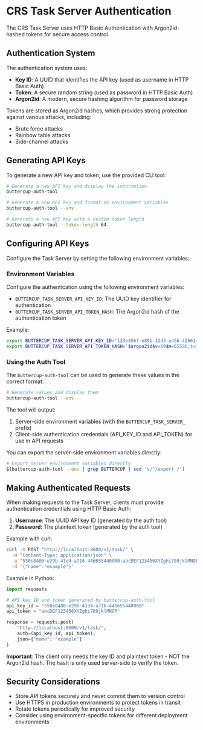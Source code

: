 # CRS Task Server Authentication

The CRS Task Server uses HTTP Basic Authentication with Argon2id-hashed tokens for secure access control.

## Authentication System

The authentication system uses:

- **Key ID**: A UUID that identifies the API key (used as username in HTTP Basic Auth)
- **Token**: A secure random string (used as password in HTTP Basic Auth)
- **Argon2id**: A modern, secure hashing algorithm for password storage

Tokens are stored as Argon2id hashes, which provides strong protection against various attacks, including:
- Brute force attacks
- Rainbow table attacks
- Side-channel attacks 

## Generating API Keys

To generate a new API key and token, use the provided CLI tool:

```bash
# Generate a new API key and display the information
buttercup-auth-tool

# Generate a new API key and format as environment variables
buttercup-auth-tool --env

# Generate a new API key with a custom token length
buttercup-auth-tool --token-length 64
```

## Configuring API Keys

Configure the Task Server by setting the following environment variables:

### Environment Variables

Configure the authentication using the following environment variables:

- `BUTTERCUP_TASK_SERVER_API_KEY_ID`: The UUID key identifier for authentication
- `BUTTERCUP_TASK_SERVER_API_TOKEN_HASH`: The Argon2id hash of the authentication token

Example:
```bash
export BUTTERCUP_TASK_SERVER_API_KEY_ID="123e4567-e89b-12d3-a456-426614174000"
export BUTTERCUP_TASK_SERVER_API_TOKEN_HASH="$argon2id$v=19$m=65536,t=3,p=4$..."
```

### Using the Auth Tool

The `buttercup-auth-tool` can be used to generate these values in the correct format:

```bash
# Generate values and display them
buttercup-auth-tool --env
```

The tool will output:
1. Server-side environment variables (with the `BUTTERCUP_TASK_SERVER_` prefix)
2. Client-side authentication credentials (API_KEY_ID and API_TOKEN) for use in API requests

You can export the server-side environment variables directly:
```bash
# Export server environment variables directly
$(buttercup-auth-tool --env | grep BUTTERCUP | sed 's/^/export /')
```

## Making Authenticated Requests

When making requests to the Task Server, clients must provide authentication credentials using HTTP Basic Auth:

1. **Username**: The UUID API key ID (generated by the auth tool)
2. **Password**: The plaintext token (generated by the auth tool)

Example with curl:
```bash
curl -X POST "http://localhost:8000/v1/task/" \
  -H "Content-Type: application/json" \
  -u "550e8400-e29b-41d4-a716-446655440000:abcDEF123456XYZghi789jklMNOP" \
  -d '{"name":"example"}'
```

Example in Python:
```python
import requests

# API key ID and token generated by buttercup-auth-tool
api_key_id = "550e8400-e29b-41d4-a716-446655440000"
api_token = "abcDEF123456XYZghi789jklMNOP"

response = requests.post(
    "http://localhost:8000/v1/task/",
    auth=(api_key_id, api_token),
    json={"name": "example"}
)
```

**Important**: The client only needs the key ID and plaintext token - NOT the Argon2id hash. The hash is only used server-side to verify the token.

## Security Considerations

- Store API tokens securely and never commit them to version control
- Use HTTPS in production environments to protect tokens in transit
- Rotate tokens periodically for improved security
- Consider using environment-specific tokens for different deployment environments